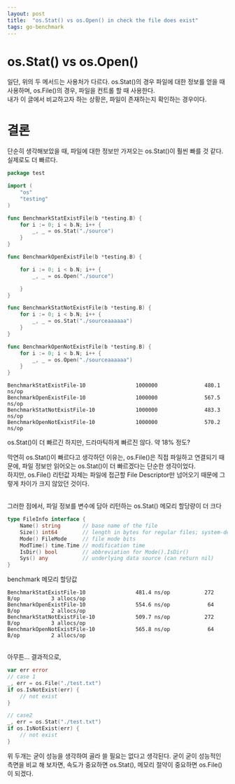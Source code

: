 ```yaml
---
layout: post
title:  "os.Stat() vs os.Open() in check the file does exist"
tags: go-benchmark
---
```


# os.Stat() vs os.Open()
일단, 위의 두 메서드는 사용처가 다르다. os.Stat()의 경우 파일에 대한 정보를 얻을 때 사용하며, os.File()의 경우, 파일을 컨트롤 할 때 사용한다.<br>
내가 이 글에서 비교하고자 하는 상황은, 파일이 존재하는지 확인하는 경우이다.

# 결론
단순히 생각해보았을 때, 파일에 대한 정보만 가져오는 os.Stat()이 훨씬 빠를 것 같다.
실제로도 더 빠르다.

```go
package test

import (
	"os"
	"testing"
)

func BenchmarkStatExistFile(b *testing.B) {
	for i := 0; i < b.N; i++ {
		_, _ = os.Stat("./source")
	}
}

func BenchmarkOpenExistFile(b *testing.B) {

	for i := 0; i < b.N; i++ {
		_, _ = os.Open("./source")

	}
}

func BenchmarkStatNotExistFile(b *testing.B) {
	for i := 0; i < b.N; i++ {
		_, _ = os.Stat("./sourceaaaaaa")
	}
}

func BenchmarkOpenNotExistFile(b *testing.B) {
	for i := 0; i < b.N; i++ {
		_, _ = os.Open("./sourceaaaaaa")
	}
}
```

```
BenchmarkStatExistFile-10                1000000               480.1 ns/op
BenchmarkOpenExistFile-10                1000000               567.5 ns/op
BenchmarkStatNotExistFile-10             1000000               483.3 ns/op
BenchmarkOpenNotExistFile-10             1000000               570.2 ns/op
```

os.Stat()이 더 빠르긴 하지만, 드라마틱하게 빠르진 않다. 약 18% 정도? <br>

막연히 os.Stat()이 빠르다고 생각하던 이유는, os.File()은 직접 파일하고 연결되기 때문에, 파일 정보만 읽어오는 os.Stat()이 더 빠르겠다는 단순한 생각이었다. <br>
하지만, os.File() 리턴값 자체는 파일에 접근할 File Descriptor만 넘어오기 때문에 그렇게 차이가 크지 않았던 것이다. <br><br>

그러한 점에서, 파일 정보를 변수에 담아 리턴하는 os.Stat() 메모리 할당량이 더 크다 <br>
```go
type FileInfo interface {
	Name() string       // base name of the file
	Size() int64        // length in bytes for regular files; system-dependent for others
	Mode() FileMode     // file mode bits
	ModTime() time.Time // modification time
	IsDir() bool        // abbreviation for Mode().IsDir()
	Sys() any           // underlying data source (can return nil)
}
```

benchmark 메모리 할당값
```
BenchmarkStatExistFile-10                481.4 ns/op           272 B/op          3 allocs/op
BenchmarkOpenExistFile-10                554.6 ns/op            64 B/op          2 allocs/op
BenchmarkStatNotExistFile-10             509.7 ns/op           272 B/op          3 allocs/op
BenchmarkOpenNotExistFile-10             565.8 ns/op            64 B/op          2 allocs/op
```

<br>
아무튼... 결과적으로,

```go
var err error
// case 1
_, err = os.File("./test.txt")
if os.IsNotExist(err) {
	// not exist
}

// case2
_, err = os.Stat("./test.txt")
if os.IsNotExist(err) {
	// not exist
}
```
위 두개는 굳이 성능을 생각하여 골라 쓸 필요는 없다고 생각된다. 굳이 굳이 성능적인 측면을 비교 해 보자면, 속도가 중요하면 os.Stat(), 메모리 절약이 중요하면 os.File()이 되겠다.